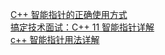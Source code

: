 [C++ 智能指针的正确使用方式](https://www.cyhone.com/articles/right-way-to-use-cpp-smart-pointer/)  
[搞定技术面试：C++ 11 智能指针详解](https://juejin.cn/post/6844903993055920141)  
[c++ 智能指针用法详解](https://www.cnblogs.com/tenosdoit/p/3456704.html) 
